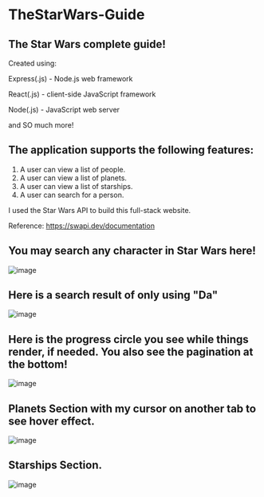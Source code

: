 # TheStarWars-Guide

## The Star Wars complete guide!

Created using:

Express(.js) - Node.js web framework

React(.js) - client-side JavaScript framework

Node(.js) - JavaScript web server

and SO much more!

## The application supports the following features:

1. A user can view a list of people.
2. A user can view a list of planets.
3. A user can view a list of starships.
4. A user can search for a person.

I used the Star Wars API to build this full-stack website.

Reference: https://swapi.dev/documentation

## You may search any character in Star Wars here!
![image](https://user-images.githubusercontent.com/88402657/151316117-84684b72-462d-4cd2-999a-c9cea0be4e91.png)

## Here is a search result of only using "Da"
![image](https://user-images.githubusercontent.com/88402657/151316600-a4f817e6-44c5-4e2c-b4c5-55aa5dbe1079.png)

## Here is the progress circle you see while things render, if needed. You also see the pagination at the bottom!
![image](https://user-images.githubusercontent.com/88402657/151316332-2c67ac44-52ff-47e1-837f-7925ce7005fc.png)

## Planets Section with my cursor on another tab to see hover effect.
![image](https://user-images.githubusercontent.com/88402657/151316442-e22e7f94-24fa-49ee-8fd0-0d4415e0760f.png)

## Starships Section.
![image](https://user-images.githubusercontent.com/88402657/151316529-f833517d-841d-43f7-a893-472e94c7e2f4.png)






